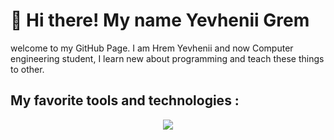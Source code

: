 <h1>👋 Hi there!  My name Yevhenii Grem</h1>
<p> welcome to my GitHub Page. I am Hrem Yevhenii and now Computer engineering student, I learn new about programming and teach these things to other.</p>
 <h2> My favorite tools and technologies :</h2>
  <p align="center">
  <a href="https://skillicons.dev">
    <img src="https://skillicons.dev/icons?i=html,css,js,ts,nodejs,redux,react,webpack,git,github,nextjs,docker,mysql,mongo" />
  </a>
</p>
  

<!--
**ZhekaGrem/ZhekaGrem** is a ✨ _special_ ✨ repository because its `README.md` (this file) appears on your GitHub profile.

Here are some ideas to get you started:

- 🔭 I’m currently working on ...
- 🌱 I’m currently learning ...
- 👯 I’m looking to collaborate on ...
- 🤔 I’m looking for help with ...
- 💬 Ask me about ...
- 📫 How to reach me: ...
- 😄 Pronouns: ...
- ⚡ Fun fact: ...
-->
